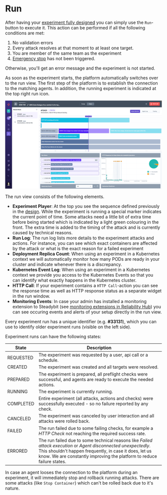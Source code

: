 # Run

After having your [experiment fully designed](./) you can simply use the `Run`-button to execute it. This action can be performed if all the following conditions are met:

1. No validation errors
2. Every attack resolves at that moment to at least one target.
3. You are member of the same team as the experiment
4. [Emergency stop](./#Emergency-Stop) has not been triggered.

Otherwise, you'll get an error message and the experiment is not started.

As soon as the experiment starts, the platform automatically switches over to the run view. The first step of the platform is to establish the connection to the matching agents. In addition, the running experiment is indicated at the top right run icon.

![Experiment Run View](run-experiment.png)

The run view consists of the following elements.

* **Experiment Player**: At the top you see the sequence defined previously in the [design](./#design). While the experiment is running a special marker indicates the current point of time. Some attacks need a little bit of extra time before being started which is indicated by a light green colouring in the front. The extra time is added to the timing of the attack and is currently caused by technical reasons.
* **Run Log**: The run log lists more details to the experiment attacks and actions. For instance, you can see which exact containers are affected by the attack or what is the exact reason for a failed experiment
* **Deployment Replica Count**: When using an experiment in a Kubernetes context we will automatically monitor how many PODs are ready in your cluster and indicate whenever there is a discrepancy.
* **Kubernetes Event Log**: When using an experiment in a Kubernetes context we provide you access to the Kubernetes Events so that you can identify what exactly happens in the Kubernetes cluster.
* **HTTP Call**: If your experiment contains a `HTTP Call`-action you can see the response time as well as HTTP response status as a separate widget in the run window.
* **Monitoring Events**: In case your admin has installed a monitoring extension to Steadybit (see [monitoring extensions in Reliability Hub](https://hub.steadybit.com/extensions?tags=Monitoring)) you can see occuring events and alerts of your setup directly in the run view.

Every experiment run has a unique identifier (e.g. **#33131**), which you can use to identify older experiment runs (visible on the left side).

Experiment runs can have the following states:

| State     | Description                                                                                                                                                                                                                                          |
| --------- | ---------------------------------------------------------------------------------------------------------------------------------------------------------------------------------------------------------------------------------------------------- |
| REQUESTED | The experiment was requested by a user, api call or a schedule.                                                                                                                                                                                      |
| CREATED   | The experiment was created and all targets were resolved.                                                                                                                                                                                            |
| PREPARED  | The experiment is prepared, all preflight checks were successful, and agents are ready to execute the needed actions.                                                                                                                                                                  |
| RUNNING   | The experiment is currently running.                                                                                                                                                                                                                 |
| COMPLETED | Entire experiment (all attacks, actions and checks) were successfully executed - so no failure reported by any check.                                                                                                                                |
| CANCELED  | The experiment was canceled by user interaction and all attacks were rolled back.                                                                                                                                                                    |
| FAILED    | The run failed due to some failing checks, for example a _HTTP Check_ not reaching the required success rate.                                                                                                                                        |
| ERRORED   | The run failed due to some technical reasons like _Failed attack execution_ or _Agent disconnected unexpectedly_. This shouldn't happen frequently, in case it does, let us know. We are constantly improving the platform to reduce failure states. |

In case an agent looses the connection to the platform during an experiment, it will immediately stop and rollback running attacks. There are some attacks (like `Stop Container`) which can't be rolled back due to it's nature.
